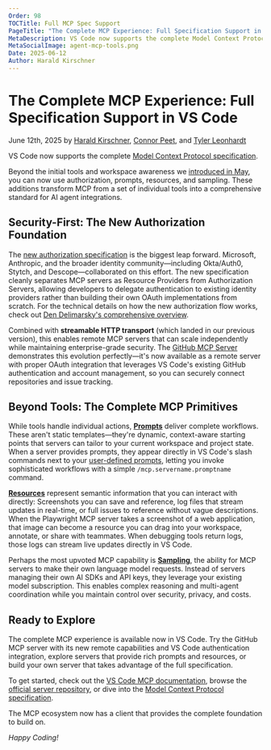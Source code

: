 ```yaml
---
Order: 98
TOCTitle: Full MCP Spec Support
PageTitle: "The Complete MCP Experience: Full Specification Support in VS Code"
MetaDescription: VS Code now supports the complete Model Context Protocol specification, including authorization, prompts, resources, and sampling.
MetaSocialImage: agent-mcp-tools.png
Date: 2025-06-12
Author: Harald Kirschner
---
```


# The Complete MCP Experience: Full Specification Support in VS Code

June 12th, 2025 by [Harald Kirschner](https://github.com/digitarald), [Connor Peet](https://github.com/connor4312), and [Tyler Leonhardt](https://github.com/tylerleonhardt)

VS Code now supports the complete [Model Context Protocol specification](https://modelcontextprotocol.io/).

Beyond the initial tools and workspace awareness we [introduced in May](https://code.visualstudio.com/blogs/2025/05/12/agent-mode-meets-mcp), you can now use authorization, prompts, resources, and sampling. These additions transform MCP from a set of individual tools into a comprehensive standard for AI agent integrations.

## Security-First: The New Authorization Foundation

The [new authorization specification](https://modelcontextprotocol.io/specification/draft/basic/authorization) is the biggest leap forward. Microsoft, Anthropic, and the broader identity community—including Okta/Auth0, Stytch, and Descope—collaborated on this effort. The new specification cleanly separates MCP servers as Resource Providers from Authorization Servers, allowing developers to delegate authentication to existing identity providers rather than building their own OAuth implementations from scratch. For the technical details on how the new authorization flow works, check out [Den Delimarsky's comprehensive overview](https://den.dev/blog/new-mcp-authorization-spec/).

Combined with **streamable HTTP transport** (which landed in our previous version), this enables remote MCP servers that can scale independently while maintaining enterprise-grade security. The [GitHub MCP Server](https://github.blog/changelog/) demonstrates this evolution perfectly—it's now available as a remote server with proper OAuth integration that leverages VS Code's existing GitHub authentication and account management, so you can securely connect repositories and issue tracking.

## Beyond Tools: The Complete MCP Primitives

While tools handle individual actions, [**Prompts**](https://modelcontextprotocol.io/docs/concepts/prompts) deliver complete workflows. These aren't static templates—they're dynamic, context-aware starting points that servers can tailor to your current workspace and project state. When a server provides prompts, they appear directly in VS Code's slash commands next to your [user-defined prompts](https://code.visualstudio.com/docs/copilot/copilot-customization#_prompt-files-experimental), letting you invoke sophisticated workflows with a simple `/mcp.servername.promptname` command.

[**Resources**](https://modelcontextprotocol.io/docs/concepts/resources) represent semantic information that you can interact with directly: Screenshots you can save and reference, log files that stream updates in real-time, or full issues to reference without vague descriptions. When the Playwright MCP server takes a screenshot of a web application, that image can become a resource you can drag into your workspace, annotate, or share with teammates. When debugging tools return logs, those logs can stream live updates directly in VS Code.

Perhaps the most upvoted MCP capability is [**Sampling**](https://modelcontextprotocol.io/docs/concepts/sampling), the ability for MCP servers to make their own language model requests. Instead of servers managing their own AI SDKs and API keys, they leverage your existing model subscription. This enables complex reasoning and multi-agent coordination while you maintain control over security, privacy, and costs.

## Ready to Explore

The complete MCP experience is available now in VS Code. Try the GitHub MCP server with its new remote capabilities and VS Code authentication integration, explore servers that provide rich prompts and resources, or build your own server that takes advantage of the full specification.

To get started, check out the [VS Code MCP documentation](https://code.visualstudio.com/docs/copilot/chat/mcp-servers), browse the [official server repository](https://github.com/modelcontextprotocol/servers), or dive into the [Model Context Protocol specification](https://modelcontextprotocol.io/).

The MCP ecosystem now has a client that provides the complete foundation to build on.

*Happy Coding!*